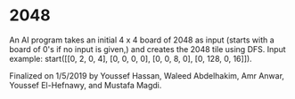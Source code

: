 # 2048
 
An AI program takes an initial 4 x 4 board of 2048 as input (starts with a board of 0's if no input is given,) and creates the 2048 tile using DFS. Input example: 
start([[0, 2, 0, 4],
[0, 0, 0, 0],
[0, 0, 8, 0],
[0, 128, 0, 16]]).

Finalized on 1/5/2019 by Youssef Hassan, Waleed Abdelhakim, Amr Anwar, Youssef El-Hefnawy, and Mustafa Magdi.

